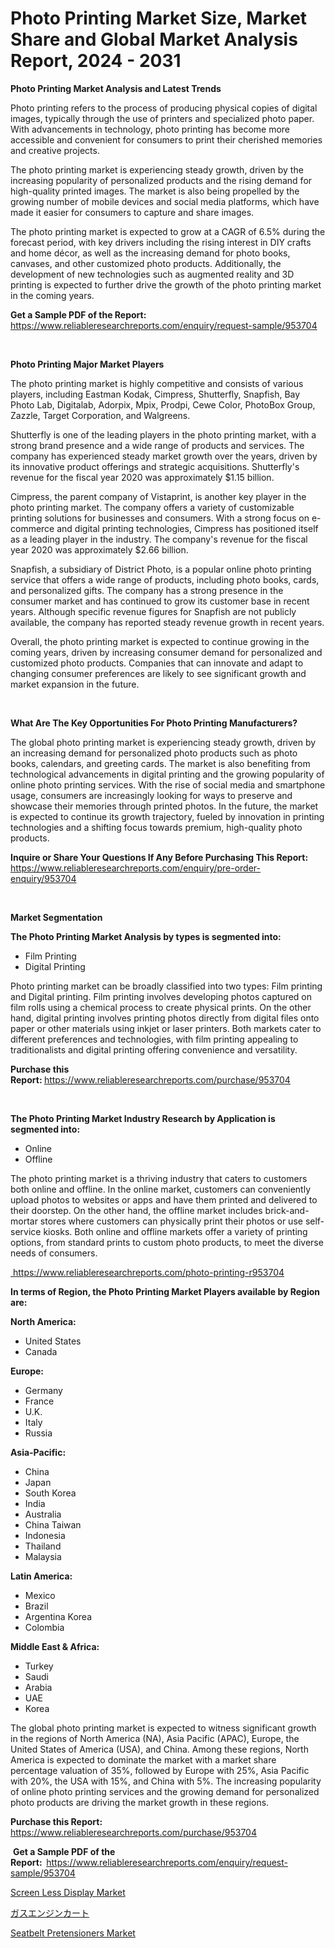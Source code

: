 <p><h1>Photo Printing Market Size, Market Share and Global Market Analysis Report, 2024 - 2031</h1></p><p><strong>Photo Printing Market Analysis and Latest Trends</strong></p>
<p><p>Photo printing refers to the process of producing physical copies of digital images, typically through the use of printers and specialized photo paper. With advancements in technology, photo printing has become more accessible and convenient for consumers to print their cherished memories and creative projects.</p><p>The photo printing market is experiencing steady growth, driven by the increasing popularity of personalized products and the rising demand for high-quality printed images. The market is also being propelled by the growing number of mobile devices and social media platforms, which have made it easier for consumers to capture and share images.</p><p>The photo printing market is expected to grow at a CAGR of 6.5% during the forecast period, with key drivers including the rising interest in DIY crafts and home décor, as well as the increasing demand for photo books, canvases, and other customized photo products. Additionally, the development of new technologies such as augmented reality and 3D printing is expected to further drive the growth of the photo printing market in the coming years.</p></p>
<p><strong>Get a Sample PDF of the Report:&nbsp;</strong> <a href="https://www.reliableresearchreports.com/enquiry/request-sample/953704">https://www.reliableresearchreports.com/enquiry/request-sample/953704</a></p>
<p>&nbsp;</p>
<p><strong>Photo Printing Major Market Players</strong></p>
<p><p>The photo printing market is highly competitive and consists of various players, including Eastman Kodak, Cimpress, Shutterfly, Snapfish, Bay Photo Lab, Digitalab, Adorpix, Mpix, Prodpi, Cewe Color, PhotoBox Group, Zazzle, Target Corporation, and Walgreens.</p><p>Shutterfly is one of the leading players in the photo printing market, with a strong brand presence and a wide range of products and services. The company has experienced steady market growth over the years, driven by its innovative product offerings and strategic acquisitions. Shutterfly's revenue for the fiscal year 2020 was approximately $1.15 billion.</p><p>Cimpress, the parent company of Vistaprint, is another key player in the photo printing market. The company offers a variety of customizable printing solutions for businesses and consumers. With a strong focus on e-commerce and digital printing technologies, Cimpress has positioned itself as a leading player in the industry. The company's revenue for the fiscal year 2020 was approximately $2.66 billion.</p><p>Snapfish, a subsidiary of District Photo, is a popular online photo printing service that offers a wide range of products, including photo books, cards, and personalized gifts. The company has a strong presence in the consumer market and has continued to grow its customer base in recent years. Although specific revenue figures for Snapfish are not publicly available, the company has reported steady revenue growth in recent years.</p><p>Overall, the photo printing market is expected to continue growing in the coming years, driven by increasing consumer demand for personalized and customized photo products. Companies that can innovate and adapt to changing consumer preferences are likely to see significant growth and market expansion in the future.</p></p>
<p>&nbsp;</p>
<p><strong>What Are The Key Opportunities For Photo Printing Manufacturers?</strong></p>
<p><p>The global photo printing market is experiencing steady growth, driven by an increasing demand for personalized photo products such as photo books, calendars, and greeting cards. The market is also benefiting from technological advancements in digital printing and the growing popularity of online photo printing services. With the rise of social media and smartphone usage, consumers are increasingly looking for ways to preserve and showcase their memories through printed photos. In the future, the market is expected to continue its growth trajectory, fueled by innovation in printing technologies and a shifting focus towards premium, high-quality photo products.</p></p>
<p><strong>Inquire or Share Your Questions If Any Before Purchasing This Report:</strong> <a href="https://www.reliableresearchreports.com/enquiry/pre-order-enquiry/953704">https://www.reliableresearchreports.com/enquiry/pre-order-enquiry/953704</a></p>
<p>&nbsp;</p>
<p><strong>Market Segmentation</strong></p>
<p><strong>The Photo Printing Market Analysis by types is segmented into:</strong></p>
<p><ul><li>Film Printing</li><li>Digital Printing</li></ul></p>
<p><p>Photo printing market can be broadly classified into two types: Film printing and Digital printing. Film printing involves developing photos captured on film rolls using a chemical process to create physical prints. On the other hand, digital printing involves printing photos directly from digital files onto paper or other materials using inkjet or laser printers. Both markets cater to different preferences and technologies, with film printing appealing to traditionalists and digital printing offering convenience and versatility.</p></p>
<p><strong>Purchase this Report:&nbsp;</strong><a href="https://www.reliableresearchreports.com/purchase/953704">https://www.reliableresearchreports.com/purchase/953704</a></p>
<p>&nbsp;</p>
<p><strong>The Photo Printing Market Industry Research by Application is segmented into:</strong></p>
<p><ul><li>Online</li><li>Offline</li></ul></p>
<p><p>The photo printing market is a thriving industry that caters to customers both online and offline. In the online market, customers can conveniently upload photos to websites or apps and have them printed and delivered to their doorstep. On the other hand, the offline market includes brick-and-mortar stores where customers can physically print their photos or use self-service kiosks. Both online and offline markets offer a variety of printing options, from standard prints to custom photo products, to meet the diverse needs of consumers.</p></p>
<p><a href="https://www.reliableresearchreports.com/photo-printing-r953704">&nbsp;https://www.reliableresearchreports.com/photo-printing-r953704</a></p>
<p><strong>In terms of Region, the Photo Printing Market Players available by Region are:</strong></p>
<p>
    <p> <strong> North America: </strong>
        <ul>
            <li>United States</li>
            <li>Canada</li>
        </ul>
        </p> 
    <p> <strong> Europe: </strong>
        <ul>
            <li>Germany</li>
            <li>France</li>
            <li>U.K.</li>
            <li>Italy</li>
            <li>Russia</li>
        </ul>
        </p> 
    <p> <strong> Asia-Pacific: </strong>
        <ul>
            <li>China</li>
            <li>Japan</li>
            <li>South Korea</li>
            <li>India</li>
            <li>Australia</li>
            <li>China Taiwan</li>
            <li>Indonesia</li>
            <li>Thailand</li>
            <li>Malaysia</li>
        </ul>
        </p> 
    <p> <strong> Latin America: </strong>
        <ul>
            <li>Mexico</li>
            <li>Brazil</li>
            <li>Argentina Korea</li>
            <li>Colombia</li>
        </ul>
        </p> 
    <p> <strong> Middle East & Africa: </strong>
        <ul>
            <li>Turkey</li>
            <li>Saudi</li>
            <li>Arabia</li>
            <li>UAE</li>
            <li>Korea</li>
        </ul>
    </p>
    </p>
<p><p>The global photo printing market is expected to witness significant growth in the regions of North America (NA), Asia Pacific (APAC), Europe, the United States of America (USA), and China. Among these regions, North America is expected to dominate the market with a market share percentage valuation of 35%, followed by Europe with 25%, Asia Pacific with 20%, the USA with 15%, and China with 5%. The increasing popularity of online photo printing services and the growing demand for personalized photo products are driving the market growth in these regions.</p></p>
<p><strong>Purchase this Report: </strong><a href="https://www.reliableresearchreports.com/purchase/953704">https://www.reliableresearchreports.com/purchase/953704</a></p>
<p>&nbsp;<strong>Get a Sample PDF of the Report:&nbsp;&nbsp;</strong><a href="https://www.reliableresearchreports.com/enquiry/request-sample/953704">https://www.reliableresearchreports.com/enquiry/request-sample/953704</a></p>
<p><strong></strong></p>
<p><p><a href="https://github.com/bushilahore52/Market-Research-Report-List-1/blob/main/screen-less-display-market.md">Screen Less Display Market</a></p><p><a href="https://github.com/ddwcuskozol07187/Market-Research-Report-List-3/blob/main/4652721181611.md">ガスエンジンカート</a></p><p><a href="https://github.com/khkjaxbn36/Market-Research-Report-List-1/blob/main/seatbelt-pretensioners-market.md">Seatbelt Pretensioners Market</a></p></p>